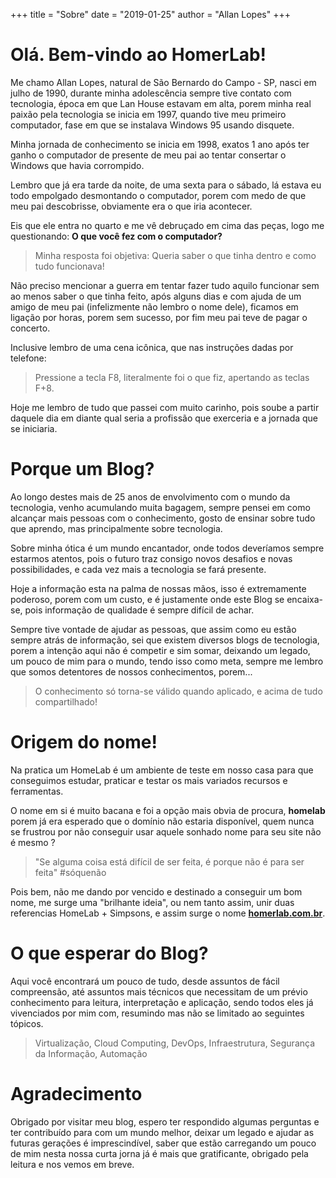 +++
title = "Sobre"
date = "2019-01-25"
author = "Allan Lopes"
+++

# Olá. Bem-vindo ao HomerLab!

Me chamo Allan Lopes, natural de São Bernardo do Campo - SP, nasci em julho de 1990, durante minha adolescência sempre tive contato com tecnologia, época em que Lan House estavam em alta, porem minha real paixão pela tecnologia se inicia em 1997, quando tive meu primeiro computador, fase em que se instalava Windows 95 usando disquete.

Minha jornada de conhecimento se inicia em 1998, exatos 1 ano após ter ganho o computador de presente de meu pai ao tentar consertar o Windows que havia corrompido.

Lembro que já era tarde da noite, de uma sexta para o sábado, lá estava eu todo empolgado desmontando o computador, porem com medo de que meu pai descobrisse, obviamente era o que iria acontecer.

Eis que ele entra no quarto e me vê debruçado em cima das peças, logo me questionando: **O que você fez com o computador?**

> Minha resposta foi objetiva: Queria saber o que tinha dentro e como tudo funcionava!

Não preciso mencionar a guerra em tentar fazer tudo aquilo funcionar sem ao menos saber o que tinha feito, após alguns dias e com ajuda de um amigo de meu pai (infelizmente não lembro o nome dele), ficamos em ligação por horas, porem sem sucesso, por fim meu pai teve de pagar o concerto.

Inclusive lembro de uma cena icônica, que nas instruções dadas por telefone:


> Pressione a tecla F8, literalmente foi o que fiz, apertando as teclas F+8.

Hoje me lembro de tudo que passei com muito carinho, pois soube a partir daquele dia em diante qual seria a profissão que exerceria e a jornada que se iniciaria.

# Porque um Blog?

Ao longo destes mais de 25 anos de envolvimento com o mundo da tecnologia, venho acumulando muita bagagem, sempre pensei em como alcançar mais pessoas com o conhecimento, gosto de ensinar sobre tudo que aprendo, mas principalmente sobre tecnologia.

Sobre minha ótica é um mundo encantador, onde todos deveríamos sempre estarmos atentos, pois o futuro traz consigo novos desafios e novas possibilidades, e cada vez mais a tecnologia se fará presente.

Hoje a informação esta na palma de nossas mãos, isso é extremamente poderoso, porem com um custo, e é justamente onde este Blog se encaixa-se, pois informação de qualidade é sempre difícil de achar.

Sempre tive vontade de ajudar as pessoas, que assim como eu estão sempre atrás de informação, sei que existem diversos blogs de tecnologia, porem a intenção aqui não é competir e sim somar, deixando um legado, um pouco de mim para o mundo, tendo isso como meta, sempre me lembro que somos detentores de nossos conhecimentos, porem...

> O conhecimento só torna-se válido quando aplicado, e acima de tudo compartilhado!

# Origem do nome!

Na pratica um HomeLab é um ambiente de teste em nosso casa para que conseguimos estudar, praticar e testar os mais variados recursos e ferramentas.

O nome em si é muito bacana e foi a opção mais obvia de procura, **homelab** porem já era esperado que o domínio não estaria disponível, quem nunca se frustrou por não conseguir usar aquele sonhado nome para seu site não é mesmo ?

> "Se alguma coisa está difícil de ser feita, é porque não é para ser feita" #sóquenão

Pois bem, não me dando por vencido e destinado a conseguir um bom nome, me surge uma "brilhante ideia", ou nem tanto assim, unir duas referencias HomeLab + Simpsons, e assim surge o nome [**homerlab.com.br**](https://homerlab.com.br/).

# O que esperar do Blog?

Aqui você encontrará um pouco de tudo, desde assuntos de fácil compreensão, até assuntos mais técnicos que necessitam de um prévio conhecimento para leitura, interpretação e aplicação, sendo todos eles já vivenciados por mim com, resumindo mas não se limitado ao seguintes tópicos.

> Virtualização, Cloud Computing, DevOps, Infraestrutura, Segurança da Informação, Automação

# Agradecimento

Obrigado por visitar meu blog, espero ter respondido algumas perguntas e ter contribuído para com um mundo melhor, deixar um legado e ajudar as futuras gerações é imprescindível, saber que estão carregando um pouco de mim nesta nossa curta jorna já é mais que gratificante, obrigado pela leitura e nos vemos em breve.
